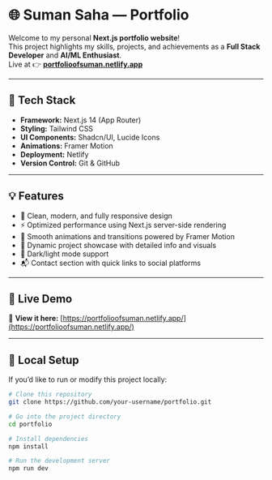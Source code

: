 # 🌐 Suman Saha — Portfolio

Welcome to my personal **Next.js portfolio website**!  
This project highlights my skills, projects, and achievements as a **Full Stack Developer** and **AI/ML Enthusiast**.  
Live at 👉 [**portfolioofsuman.netlify.app**](https://portfolioofsuman.netlify.app/)

---

## 🚀 Tech Stack

- **Framework:** Next.js 14 (App Router)
- **Styling:** Tailwind CSS
- **UI Components:** Shadcn/UI, Lucide Icons
- **Animations:** Framer Motion
- **Deployment:** Netlify
- **Version Control:** Git & GitHub

---

## 💡 Features

- 🎨 Clean, modern, and fully responsive design  
- ⚡ Optimized performance using Next.js server-side rendering  
- 🧩 Smooth animations and transitions powered by Framer Motion  
- 📁 Dynamic project showcase with detailed info and visuals  
- 🌙 Dark/light mode support  
- 📬 Contact section with quick links to social platforms  

---

## 📸 Live Demo

🔗 **View it here:** [https://portfolioofsuman.netlify.app/](https://portfolioofsuman.netlify.app/)

---

## 🧰 Local Setup

If you’d like to run or modify this project locally:

```bash
# Clone this repository
git clone https://github.com/your-username/portfolio.git

# Go into the project directory
cd portfolio

# Install dependencies
npm install

# Run the development server
npm run dev

